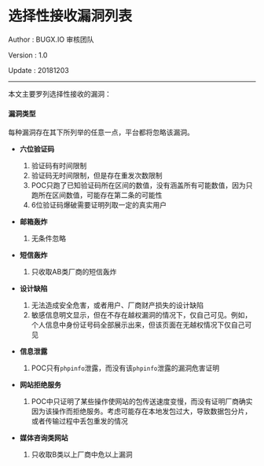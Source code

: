 # 选择性接收漏洞列表

Author  : BUGX.IO 审核团队

Version : 1.0

Update  : 20181203

---
本文主要罗列选择性接收的漏洞：


#### 漏洞类型

每种漏洞存在其下所列举的任意一点，平台都将忽略该漏洞。

- **六位验证码**
    1. 验证码有时间限制
    2. 验证码无时间限制，但是存在重发次数限制
    3. POC只跑了已知验证码所在区间的数值，没有涵盖所有可能数值，因为只跑所在区间数值，可能存在第二条的可能性
    4. 6位验证码爆破需要证明列取一定的真实用户

- **邮箱轰炸**
    1. 无条件忽略
    
 - **短信轰炸**
    1. 只收取AB类厂商的短信轰炸
    
- **设计缺陷**
    1. 无法造成安全危害，或者用户、厂商财产损失的设计缺陷
    2. 敏感信息明文显示，但在不存在越权漏洞的情况下，仅自己可见。例如，个人信息中身份证号码全部展示出来，但该页面在无越权情况下仅自己可见

- **信息泄露**
    1. POC只有`phpinfo`泄露，而没有该`phpinfo`泄露的漏洞危害证明

- **网站拒绝服务**
    1. POC中只证明了某些操作使网站的包传送速度变慢，而没有证明厂商确实因为该操作而拒绝服务。考虑可能存在本地发包过大，导致数据包分片，或者传输过程中丢包重发的情况

- **媒体咨询类网站**
    1. 只收取B类以上厂商中危以上漏洞

